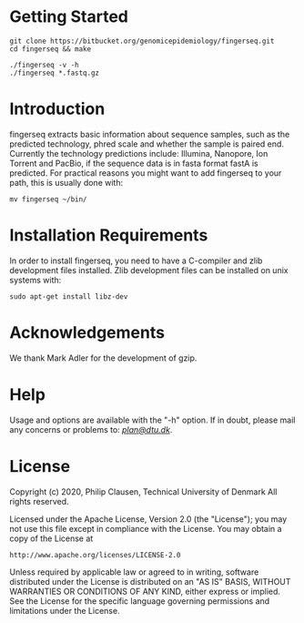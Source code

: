 # Getting Started #

```
git clone https://bitbucket.org/genomicepidemiology/fingerseq.git
cd fingerseq && make

./fingerseq -v -h
./fingerseq *.fastq.gz
```

# Introduction #
fingerseq extracts basic information about sequence samples, such as the predicted technology, 
phred scale and whether the sample is paired end. Currently the technology predictions include: 
Illumina, Nanopore, Ion Torrent and PacBio, if the sequence data is in fasta format fastA is 
predicted.
For practical reasons you might want to add fingerseq to your path, this is usually done with:

```
mv fingerseq ~/bin/
```

# Installation Requirements #
In order to install fingerseq, you need to have a C-compiler and zlib development files installed.
Zlib development files can be installed on unix systems with:
```
sudo apt-get install libz-dev
```

# Acknowledgements #
We thank Mark Adler for the development of gzip.

# Help #
Usage and options are available with the "-h" option. If in doubt, please mail any concerns or 
problems to: *plan@dtu.dk*.

# License #
Copyright (c) 2020, Philip Clausen, Technical University of Denmark
All rights reserved.

Licensed under the Apache License, Version 2.0 (the "License");
you may not use this file except in compliance with the License.
You may obtain a copy of the License at

	http://www.apache.org/licenses/LICENSE-2.0

Unless required by applicable law or agreed to in writing, software
distributed under the License is distributed on an "AS IS" BASIS,
WITHOUT WARRANTIES OR CONDITIONS OF ANY KIND, either express or implied.
See the License for the specific language governing permissions and
limitations under the License.
